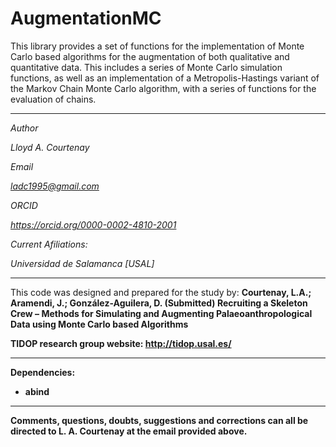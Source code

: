 # AugmentationMC

This library provides a set of functions for the implementation of Monte Carlo based algorithms for the augmentation of both qualitative and quantitative data. This includes a series of Monte Carlo simulation functions, as well as an implementation of a Metropolis-Hastings variant of the Markov Chain Monte Carlo algorithm, with a series of functions for the evaluation of chains.

-----------------------------------------------------------------------------------------------------------------

<i>
Author

Lloyd A. Courtenay

Email

ladc1995@gmail.com

ORCID

https://orcid.org/0000-0002-4810-2001

Current Afiliations:

Universidad de Salamanca [USAL]

</i>

---------------------------------------------------------------------------------------------------

This code was designed and prepared for the study by:
<b> Courtenay, L.A.; Aramendi, J.; González-Aguilera, D. (Submitted)
Recruiting a Skeleton Crew – Methods for Simulating and Augmenting Palaeoanthropological Data using Monte Carlo based Algorithms <b>

TIDOP research group website: http://tidop.usal.es/

---------------------------------------------------------------------------------------------------
  
<b>Dependencies: </b>

* abind

---------------------------------------------------------------------------------------------------

Comments, questions, doubts, suggestions and corrections can all be directed to L. A. Courtenay at the email provided above.
